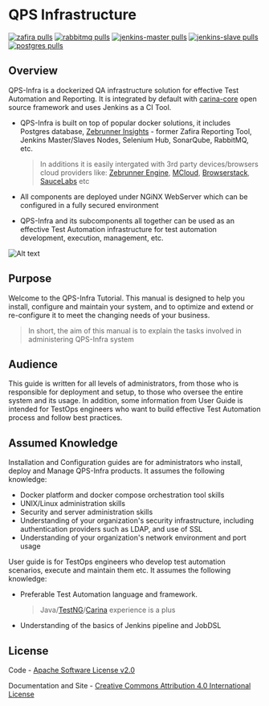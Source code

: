 QPS Infrastructure
==================

[![zafira pulls](https://img.shields.io/docker/pulls/qaprosoft/zafira.svg?label=zafira%20pulls)](https://hub.docker.com/r/qaprosoft/zafira/)
[![rabbitmq pulls](https://img.shields.io/docker/pulls/qaprosoft/rabbitmq.svg?label=rabbitmq%20pulls)](https://hub.docker.com/r/qaprosoft/rabbitmq/)
[![jenkins-master pulls](https://img.shields.io/docker/pulls/qaprosoft/jenkins-master.svg?label=jenkins-master%20pulls)](https://hub.docker.com/r/qaprosoft/jenkins-master/)
[![jenkins-slave pulls](https://img.shields.io/docker/pulls/qaprosoft/jenkins-slave.svg?label=jenkins-slave%20pulls)](https://hub.docker.com/r/qaprosoft/jenkins-slave/)
[![postgres pulls](https://img.shields.io/docker/pulls/qaprosoft/postgres.svg?label=postgres%20pulls)](https://hub.docker.com/r/qaprosoft/postgres/)

## Overview
QPS-Infra is a dockerized QA infrastructure solution for effective Test Automation and Reporting. It is integrated by default with [carina-core](http://www.carina-core.io) open source framework and uses Jenkins as a CI Tool.

* QPS-Infra is built on top of popular docker solutions, it includes Postgres database, [Zebrunner Insights](https://zebrunner.github.io/documentation/) - former Zafira Reporting Tool, Jenkins Master/Slaves Nodes, Selenium Hub, SonarQube, RabbitMQ, etc. 
  > In additions it is easily intergated with 3rd party devices/browsers cloud providers like: [Zebrunner Engine](https://zebrunner.com/), [MCloud](https://mobiletesting.farm/), [Browserstack](https://www.browserstack.com/), [SauceLabs](https://saucelabs.com/) etc

* All components are deployed under NGiNX WebServer which can be configured in a fully secured environment

* QPS-Infra and its subcomponents all together can be used as an effective Test Automation infrastructure for test automation development, execution, management, etc.

![Alt text](https://raw.githubusercontent.com/qaprosoft/qps-infra/master/docs/img/qps-infra.png?raw=true "QPS-Infra")

## Purpose
Welcome to the QPS-Infra Tutorial. This manual is designed to help you install, configure and maintain your system, and to optimize and extend or re-configure it to meet the changing needs of your business. 
> In short, the aim of this manual is to explain the tasks involved in administering QPS-Infra system

## Audience
This guide is written for all levels of administrators, from those who is responsible for deployment and setup, to those who oversee the entire system and its usage. In addition, some information from User Guide is intended for TestOps engineers who want to build effective Test Automation process and follow best practices.

## Assumed Knowledge
Installation and Configuration guides are for administrators who install, deploy and Manage QPS-Infra products. It assumes the following knowledge:

 * Docker platform and docker compose orchestration tool skills
 * UNIX/Linux administration skills
 * Security and server administration skills
 * Understanding of your organization's security infrastructure, including authentication providers such as LDAP, and use of SSL
 * Understanding of your organization's network environment and port usage
 
User guide is for TestOps engineers who develop test automation scenarios, execute and maintain them etc. It assumes the following knowledge:

 * Preferable Test Automation language and framework. 
   > Java/[TestNG](https://testng.org/)/[Carina](https://www.carina-core.io/) experience is a plus
 * Understanding of the basics of Jenkins pipeline and JobDSL


## License
Code - [Apache Software License v2.0](http://www.apache.org/licenses/LICENSE-2.0)

Documentation and Site - [Creative Commons Attribution 4.0 International License](http://creativecommons.org/licenses/by/4.0/deed.en_US)
